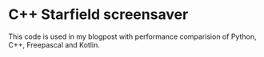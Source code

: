 # C++ Starfield screensaver 

This code is used in my blogpost with performance comparision of Python, C++, Freepascal and Kotlin.
